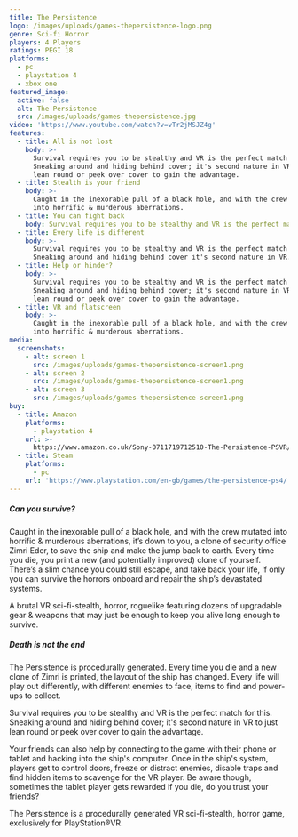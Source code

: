 ```yaml
---
title: The Persistence
logo: /images/uploads/games-thepersistence-logo.png
genre: Sci-fi Horror
players: 4 Players
ratings: PEGI 18
platforms:
  - pc
  - playstation 4
  - xbox one
featured_image:
  active: false
  alt: The Persistence
  src: /images/uploads/games-thepersistence.jpg
video: 'https://www.youtube.com/watch?v=vTr2jMSJZ4g'
features:
  - title: All is not lost
    body: >-
      Survival requires you to be stealthy and VR is the perfect match for this.
      Sneaking around and hiding behind cover; it's second nature in VR to just
      lean round or peek over cover to gain the advantage.
  - title: Stealth is your friend
    body: >-
      Caught in the inexorable pull of a black hole, and with the crew mutated
      into horrific & murderous aberrations.
  - title: You can fight back
    body: Survival requires you to be stealthy and VR is the perfect match for this.
  - title: Every life is different
    body: >-
      Survival requires you to be stealthy and VR is the perfect match for this.
      Sneaking around and hiding behind cover it's second nature in VR.
  - title: Help or hinder?
    body: >-
      Survival requires you to be stealthy and VR is the perfect match for this.
      Sneaking around and hiding behind cover; it's second nature in VR to just
      lean round or peek over cover to gain the advantage.
  - title: VR and flatscreen
    body: >-
      Caught in the inexorable pull of a black hole, and with the crew mutated
      into horrific & murderous aberrations.
media:
  screenshots:
    - alt: screen 1
      src: /images/uploads/games-thepersistence-screen1.png
    - alt: screen 2
      src: /images/uploads/games-thepersistence-screen1.png
    - alt: screen 3
      src: /images/uploads/games-thepersistence-screen1.png
buy:
  - title: Amazon
    platforms:
      - playstation 4
    url: >-
      https://www.amazon.co.uk/Sony-0711719712510-The-Persistence-PSVR/dp/B07DX7XTD8
  - title: Steam
    platforms:
      - pc
    url: 'https://www.playstation.com/en-gb/games/the-persistence-ps4/'
---
```

##### Can you survive?

Caught in the inexorable pull of a black hole, and with the crew mutated into horrific & murderous aberrations, it’s down to you, a clone of security office Zimri Eder, to save the ship and make the jump back to earth. Every time you die, you print a new (and potentially improved) clone of yourself. There’s a slim chance you could still escape, and take back your life, if only you can survive the horrors onboard and repair the ship’s devastated systems.

A brutal VR sci-fi-stealth, horror, roguelike featuring dozens of upgradable gear & weapons that may just be enough to keep you alive long enough to survive.



##### Death is not the end

The Persistence is procedurally generated. Every time you die and a new clone of Zimri is printed, the layout of the ship has changed. Every life will play out differently, with different enemies to face, items to find and power-ups to collect.

Survival requires you to be stealthy and VR is the perfect match for this. Sneaking around and hiding behind cover; it's second nature in VR to just lean round or peek over cover to gain the advantage.

Your friends can also help by connecting to the game with their phone or tablet and hacking into the ship's computer. Once in the ship's system, players get to control doors, freeze or distract enemies, disable traps and find hidden items to scavenge for the VR player. Be aware though, sometimes the tablet player gets rewarded if you die, do you trust your friends?

The Persistence is a procedurally generated VR sci-fi-stealth, horror game, exclusively for PlayStation®VR.
